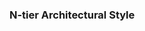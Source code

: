 <div id="title">

### N-tier Architectural Style

</div>
<div id="body">

<include src="./what/unit-inParent-asPanel.md" boilerplate  />

</div>